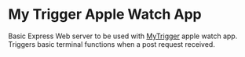 #  My Trigger Apple Watch App

Basic Express Web server to be used with [MyTrigger](https://github.com/siniradam/MyTrigger) apple watch app.
Triggers basic terminal functions when a post request received.